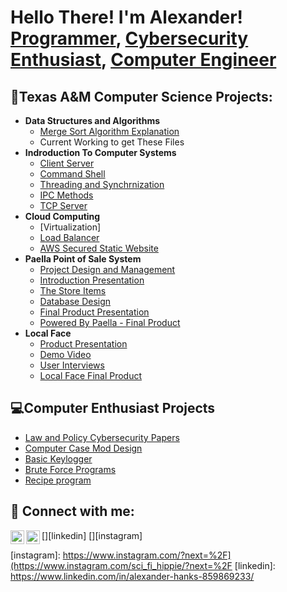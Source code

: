 <h1>Hello There! I'm Alexander! <br/><a href="https://github.com/Amandine21/Amandine21/blob/main/README.md">Programmer</a>, <a href="https://www.linkedin.com/in/alexander-hanks-859869233/">Cybersecurity Enthusiast</a>, <a href="https://www.linkedin.com/in/alexander-hanks-859869233/">Computer Engineer</a></h1>

<h2>🏫Texas A&M Computer Science Projects:</h2>

- <b>Data Structures and Algorithms</b>
   - [Merge Sort Algorithm Explanation](https://drive.google.com/file/d/1jj2wmlsVbWx0DC7CtPpPpjg9otzTWjNx/view?usp=share_link)
   - Current Working to get These Files
- <b>Indroduction To Computer Systems</b>
   - [Client Server](https://github.com/Amandine21/Client-Server)
   - [Command Shell](https://github.com/Amandine21/Shell/tree/main)
   - [Threading and Synchrnization](https://github.com/Amandine21/threading-and-synchronization-)
   - [IPC Methods](https://github.com/Amandine21/IPC)
   - [TCP Server](https://github.com/Amandine21/TCP-Server)
- <b>Cloud Computing</b>
   - [Virtualization]
   - [Load Balancer](https://github.com/Amandine21/Load-Balancer-)
   - [AWS Secured Static Website](https://github.com/Amandine21/Website)
- <b>Paella Point of Sale System</b>
   - [Project Design and Management](https://docs.google.com/document/d/1vxcXe8Xdb8K_RLmN4cRNHnzPfYylV7cM-h9z43QWqhU/edit)
   - [Introduction Presentation](https://docs.google.com/presentation/d/149xDSlsv8YRNjo35hiDskQCbwlUKfEXA_Uj7QRgv3fg/edit?usp=sharing)
   - [The Store Items](https://drive.google.com/drive/folders/1XUvAgSVXlvbhaD-aUIyeNR-HR0asICCa?usp=sharing)
   - [Database Design](https://docs.google.com/document/d/1SmcvsxHmLnawCZt0h6PPNcyqcOAZZYatXftpj-qO4Bo/edit?usp=sharing)
   - [Final Product Presentation](https://docs.google.com/presentation/d/1zVgCgwnZYtRhSTP4x4GUqI4CileVbwRWa8jCZCL2JX0/edit?usp=sharing)
   - [Powered By Paella - Final Product](https://github.com/jamsterwes/powered-by-paella-p2)
- <b>Local Face</b>
   - [Product Presentation](https://docs.google.com/presentation/d/1BItvSHq9hRFZhxO3oyzrjcoZG3OOGrKU/edit?usp=sharing&ouid=116221006675226095276&rtpof=true&sd=true)
   - [Demo Video](https://drive.google.com/file/d/1eIfNMpCnP4Nxpx6dKg-w2z6HiwWoUcgd/view?usp=share_link)
   - [User Interviews](https://drive.google.com/drive/folders/1D0aFNBuJw6fPXPyHWR9oc1LYAHQ7RVPU?usp=sharing)
   - [Local Face Final Product](https://github.com/Amandine21/Local-Face)
<h2>💻Computer Enthusiast Projects</h2>

- [Law and Policy Cybersecurity Papers](https://github.com/Amandine21/Law-and-Policy-Cybersecurity-Papers)
- [Computer Case Mod Design](https://github.com/Amandine21/Computer-Case-Mod-Design)
- [Basic Keylogger](https://github.com/Amandine21/Keylogger)
- [Brute Force Programs](https://github.com/Amandine21/Brute-Force)
- [Recipe program](https://github.com/Amandine21/Recipe-Program)
<h2> 🤳 Connect with me:</h2>

[<img align="left" alt="JoshMadakor | LinkedIn" width="22px" src="https://cdn.jsdelivr.net/npm/simple-icons@v3/icons/linkedin.svg" />][linkedin]
[<img align="left" alt="JoshMadakor | Instagram" width="22px" src="https://cdn.jsdelivr.net/npm/simple-icons@v3/icons/instagram.svg" />][instagram]

[instagram]: https://www.instagram.com/?next=%2F](https://www.instagram.com/sci_fi_hippie/?next=%2F
[linkedin]: https://www.linkedin.com/in/alexander-hanks-859869233/

<!--
**Amandine21/Amandine21** is a ✨ _special_ ✨ repository because its `README.md` (this file) appears on your GitHub profile.

Here are some ideas to get you started:

- 🔭 I’m currently working on ...
- 🌱 I’m currently learning ...
- 👯 I’m looking to collaborate on ...
- 🤔 I’m looking for help with ...
- 💬 Ask me about ...
- 📫 How to reach me: ...
- 😄 Pronouns: ...
- ⚡ Fun fact: ...
-->
